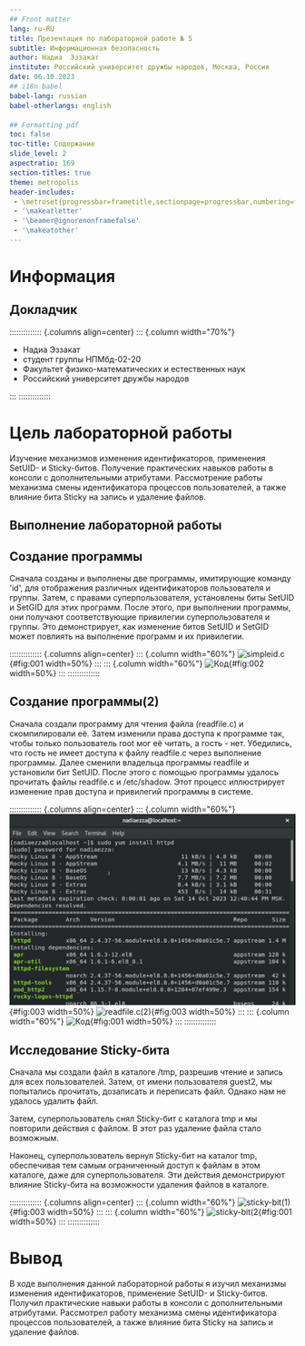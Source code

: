 ```yaml
---
## Front matter
lang: ru-RU
title: Презентация по лабораторной работе № 5
subtitle: Информационная безопасность
author: Надиа  Эззакат 
institute: Российский университет дружбы народов, Москва, Россия
date: 06.10.2023
## i18n babel
babel-lang: russian
babel-otherlangs: english

## Formatting pdf
toc: false
toc-title: Содержание
slide_level: 2
aspectratio: 169
section-titles: true
theme: metropolis
header-includes:
 - \metroset{progressbar=frametitle,sectionpage=progressbar,numbering=fraction}
 - '\makeatletter'
 - '\beamer@ignorenonframefalse'
 - '\makeatother'
---
```


# Информация

## Докладчик

:::::::::::::: {.columns align=center}
::: {.column width="70%"}

* Надиа  Эззакат 
* студент группы НПМбд-02-20
* Факультет физико-математических и естественных наук
* Российский университет дружбы народов

:::
::::::::::::::

# Цель лабораторной работы

Изучение механизмов изменения идентификаторов, применения SetUID- и Sticky-битов. Получение практических навыков работы в консоли с дополнительными атрибутами. Рассмотрение работы механизма смены идентификатора процессов пользователей, а также влияние бита Sticky на запись и удаление файлов.

## Выполнение лабораторной работы

## Создание программы

Сначала созданы и выполнены две программы, имитирующие команду 'id', для отображения различных идентификаторов пользователя и группы. Затем, с правами суперпользователя, установлены биты SetUID и SetGID для этих программ. После этого, при выполнении программы, они получают соответствующие привилегии суперпользователя и группы. Это демонстрирует, как изменение битов SetUID и SetGID может повлиять на выполнение программ и их привилегии.

:::::::::::::: {.columns align=center}
::: {.column width="60%"}
![simpleid.c](image6.png){#fig:001 width=50%}
:::
::: {.column width="60%"}
![Код](image5.png){#fig:002 width=50%}
:::
::::::::::::::

## Создание программы(2)

Сначала создали программу для чтения файла (readfile.c) и скомпилировали её. Затем изменили права доступа к программе так, чтобы только пользователь root мог её читать, а гость - нет. Убедились, что гость не имеет доступа к файлу readfile.c через выполнение программы. Далее сменили владельца программы readfile и установили бит SetUID. После этого с помощью программы удалось прочитать файлы readfile.c и /etc/shadow. Этот процесс иллюстрирует изменение прав доступа и привилегий программы в системе.

:::::::::::::: {.columns align=center}
::: {.column width="60%"}
![readfile.c](01.png){#fig:003 width=50%}
![readfile.c(2)](02.png){#fig:003 width=50%}
:::
::: {.column width="60%"}
![Код](03.png){#fig:001 width=50%}
:::
::::::::::::::

## Исследование Sticky-бита

Сначала мы создали файл в каталоге /tmp, разрешив чтение и запись для всех пользователей. Затем, от имени пользователя guest2, мы попытались прочитать, дозаписать и переписать файл. Однако нам не удалось удалить файл.

Затем, суперпользователь снял Sticky-бит с каталога tmp и мы повторили действия с файлом. В этот раз удаление файла стало возможным.

Наконец, суперпользователь вернул Sticky-бит на каталог tmp, обеспечивая тем самым ограниченный доступ к файлам в этом каталоге, даже для суперпользователя. Эти действия демонстрируют влияние Sticky-бита на возможности удаления файлов в каталоге.

:::::::::::::: {.columns align=center}
::: {.column width="60%"}
![sticky-bit(1)](06.png){#fig:003 width=50%}
:::
::: {.column width="60%"}
![sticky-bit(2](07.png){#fig:001 width=50%}
:::
::::::::::::::

# Вывод

В ходе выполнения данной лабораторной работы я изучил механизмы изменения идентификаторов, применение SetUID- и Sticky-битов. Получил практические навыки работы в консоли с дополнительными атрибутами. Рассмотрел работу механизма смены идентификатора процессов пользователей, а также влияние бита Sticky на запись и удаление файлов.
